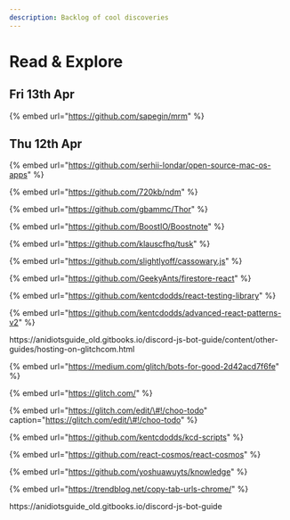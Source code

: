 ```yaml
---
description: Backlog of cool discoveries
---
```


# Read & Explore

## Fri 13th Apr

{% embed url="https://github.com/sapegin/mrm" %}



## Thu 12th Apr

{% embed url="https://github.com/serhii-londar/open-source-mac-os-apps" %}

{% embed url="https://github.com/720kb/ndm" %}

{% embed url="https://github.com/gbammc/Thor" %}

{% embed url="https://github.com/BoostIO/Boostnote" %}

{% embed url="https://github.com/klauscfhq/tusk" %}

{% embed url="https://github.com/slightlyoff/cassowary.js" %}

{% embed url="https://github.com/GeekyAnts/firestore-react" %}

{% embed url="https://github.com/kentcdodds/react-testing-library" %}

{% embed url="https://github.com/kentcdodds/advanced-react-patterns-v2" %}

https://anidiotsguide\_old.gitbooks.io/discord-js-bot-guide/content/other-guides/hosting-on-glitchcom.html

{% embed url="https://medium.com/glitch/bots-for-good-2d42acd7f6fe" %}

{% embed url="https://glitch.com/" %}

{% embed url="https://glitch.com/edit/\#!/choo-todo" caption="https://glitch.com/edit/\#!/choo-todo" %}

{% embed url="https://github.com/kentcdodds/kcd-scripts" %}

{% embed url="https://github.com/react-cosmos/react-cosmos" %}

{% embed url="https://github.com/yoshuawuyts/knowledge" %}

{% embed url="https://trendblog.net/copy-tab-urls-chrome/" %}

https://anidiotsguide\_old.gitbooks.io/discord-js-bot-guide











